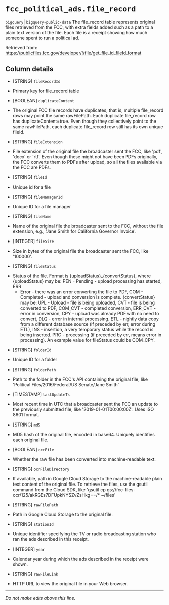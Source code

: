 # `fcc_political_ads.file_record`
`bigquery`| `bigquery-public-data`
The  file_record table represents original files retrieved from the FCC, with extra
fields added such as a path to a plain text version of the file.  Each file is a receipt showing how much someone spent to run a political ad.

Retrieved from: https://publicfiles.fcc.gov/developer/!/file/get_file_id_fileId_format

## Column details
* [STRING]    `fileRecordId`
 - 
      Primary key for file_record table
* [BOOLEAN]   `duplicateContent`
 - 
      The original FCC file records have duplicates, that is, multiple
      file_record rows may point the same rawFilePath. Each duplicate
      file_record row has duplicateContent=true. Even though they collectively
      point to the same rawFilePath, each duplicate file_record row still has
      its own unique fileId.
* [STRING]    `fileExtension`
 - 
      File extension of the original file the broadcaster sent the FCC, like
      'pdf', 'docx' or 'rtf'. Even though these might not have been PDFs
      originally, the FCC converts them to PDFs after upload, so all the files
      available via the FCC are PDFs.
* [STRING]    `fileId`
 - 
      Unique id for a file
* [STRING]    `fileManagerId`
 - 
      Unique ID for a file manager
* [STRING]    `fileName`
 - 
      Name of the original file the broadcaster sent to the FCC, without
      the file extension, e.g., 'Jane Smith for California Governor
      Invoice'.
* [INTEGER]   `fileSize`
 - 
      Size in bytes of the original file the broadcaster sent the FCC, like '100000'.
* [STRING]    `fileStatus`
 - 
      Status of the file. Format is {uploadStatus}_{convertStatus}, where
      {uploadStatus} may be: PEN - Pending - upload processing has started, ERR
      - Error - there was an error converting the file to PDF, COM - Completed -
      upload and conversion is complete. {convertStatus} may be: UPL - Upload -
      file is being uploaded, CVT - file is being converted to PDF, COM_CVT -
      completed conversion, ERR_CVT - error in conversion, CPY - upload was
      already PDF with no need to convert, DLQ - error in internal processing.
      ETL - nightly data copy from a different database source (if preceded by
      err, error during ETL), INS - insertion, a very temporary status while the
      record is being inserted. PRC - processing (if preceded by err, means
      error in processing). An example value for fileStatus could be COM_CPY.

* [STRING]    `folderId`
 - 
      Unique ID for a folder
* [STRING]    `folderPath`
 - 
      Path to the folder in the FCC's API containing the original file, like 'Political
      Files/2016/Federal/US Senate/Jane Smith'
* [TIMESTAMP] `lastUpdateTs`
 - 
      Most recent time in UTC that a broadcaster sent the FCC an update to the previously submitted
      file, like '2019-01-01T00:00:00Z'. Uses ISO 8601 format.
* [STRING]    `md5`
 - 
      MD5 hash of the original file, encoded in base64. Uniquely identifies each original file.
* [BOOLEAN]   `ocrFile`
 - 
      Whether the raw file has been converted into machine-readable text.
* [STRING]    `ocrFileDirectory`
 - 
      If available, path in Google Cloud Storage to the machine-readable
      plain text content of the original file. To retrieve the files, use the
      gsutil command from the Cloud SDK, like 'gsutil cp
      gs://fcc-files-ocr/125/akRGEs7DFUpkNYSZvZsHkg==/* ~/files'
* [STRING]    `rawFilePath`
 - 
      Path in Google Cloud Storage to the original file.
* [STRING]    `stationId`
 - 
      Unique identifier specifying the TV or radio broadcasting station
      who ran the ads described in this receipt.
* [INTEGER]   `year`
 - 
      Calendar year during which the ads described in the receipt were shown.
* [STRING]    `rawFileLink`
 - 
      HTTP URL to view the original file in your Web browser.

-------------------------------------------------------------------------------
*Do not make edits above this line.*
